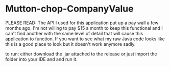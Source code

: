 # Mutton-chop-CompanyValue

PLEASE READ:
 The API I used for this application put up a pay wall a few months ago.  I'm not willing to pay $15 a month to keep this functional and I can't find another with the same level of detail that will cause this application to function.  If you want to see what my raw Java code looks like this is a good place to look but it doesn't work anymore sadly.

to run: either download the .jar attached to the release or just import the folder into your IDE and and run it.
